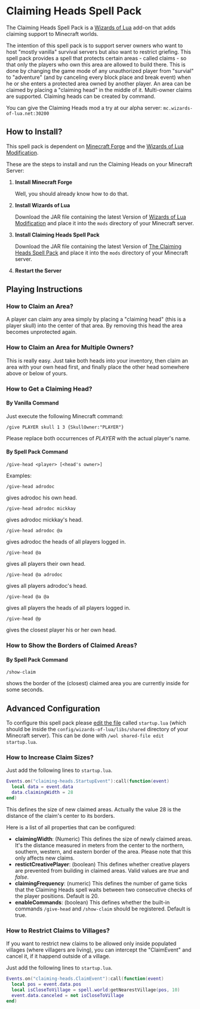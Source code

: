 # Claiming Heads Spell Pack
The Claiming Heads Spell Pack is a [Wizards of Lua](http://www.wizards-of-lua.net) add-on that adds claiming support to Minecraft worlds.

The intention of this spell pack is to support server owners who want to host "mostly vanilla" survival servers
but also want to restrict griefing. This spell pack provides a spell that protects certain areas - called claims -
so that only the players who own this area are allowed to build there. This is done by changing the game mode of
any unauthorized player from "survial" to "adventure" (and by canceling every block place and break event) when he or she enters a protected area owned by another player.
An area can be claimed by placing a "claiming head" in the middle of it. Multi-owner claims are supported. Claiming heads can be created by command.

You can give the Claiming Heads mod a try at our alpha server: ```mc.wizards-of-lua.net:30200```

## How to Install?
This spell pack is dependent on [Minecraft Forge](http://files.minecraftforge.net/maven/net/minecraftforge/forge/index_1.12.2.html) 
and the [Wizards of Lua Modification](https://minecraft.curseforge.com/projects/wizards-of-lua/files).

These are the steps to install and run the Claiming Heads on your Minecraft Server:

1. **Install Minecraft Forge**

     Well, you should already know how to do that.
2. **Install Wizards of Lua**

     Download the JAR file containing the latest Version of 
     [Wizards of Lua Modification](https://minecraft.curseforge.com/projects/wizards-of-lua/files) and place it
     into the `mods` directory of your Minecraft server.
     
3. **Install Claiming Heads Spell Pack**

    Download the JAR file containing the latest Version of 
    [The Claiming Heads Spell Pack](https://minecraft.curseforge.com/projects/claiming-heads-spell-pack/files) and place it
    into the `mods` directory of your Minecraft server.
    
4. **Restart the Server**

## Playing Instructions
### How to Claim an Area?
A player can claim any area simply by placing a "claiming head" (this is a player skull) into the center of that area.
By removing this head the area becomes unprotected again.

### How to Claim an Area for Multiple Owners?
This is really easy. Just take both heads into your inventory, then claim an area with your own head first, and finally place the other head somewhere above or below of yours.

### How to Get a Claiming Head?
#### By Vanilla Command
Just execute the following Minecraft command:
```
/give PLAYER skull 1 3 {SkullOwner:"PLAYER"}
```
Please replace both occurrences of *PLAYER* with the actual player's name.
#### By Spell Pack Command
```
/give-head <player> [<head's owner>]
```
Examples:
```
/give-head adrodoc
```
gives adrodoc his own head.
```
/give-head adrodoc mickkay
```
gives adrodoc mickkay's head.
```
/give-head adrodoc @a
```
gives adrodoc the heads of all players logged in.
```
/give-head @a
```
gives all players their own head.
```
/give-head @a adrodoc
```
gives all players adrodoc's head.
```
/give-head @a @a
```
gives all players the heads of all players logged in.
```
/give-head @p
```
gives the closest player his or her own head.


### How to Show the Borders of Claimed Areas?
#### By Spell Pack Command
```
/show-claim
```
shows the border of the (closest) claimed area you are currently inside for some seconds.

## Advanced Configuration

To configure this spell pack please [edit the file](http://www.wizards-of-lua.net/tutorials/importing_lua_files/) called `startup.lua`
(which should be inside the `config/wizards-of-lua/libs/shared` directory of your Minecraft server).
This can be done with ```/wol shared-file edit startup.lua```. 

### How to Increase Claim Sizes?
Just add the following lines to `startup.lua`.

```lua
Events.on("claiming-heads.StartupEvent"):call(function(event)
  local data = event.data
  data.claimingWidth = 28
end)
```
This defines the size of new claimed areas. Actually the value 28 is the distance of the claim's center to its borders.

Here is a list of all properties that can be configured:

* **claimingWidth**: (Numeric) This defines the size of newly claimed areas. It's the distance measured in meters from the center to the northern, southern, western, and eastern border of the area. Please note that this only affects new claims. 
* **restictCreativePlayer**: (boolean) This defines whether creative players are prevented from building in claimed areas. Valid values are *true* and *false*.
* **claimingFrequency**: (numeric) This defines the number of game ticks that the Claiming Heads spell waits between two consecutive  checks of the player positions. Default is 20.
* **enableCommands**: (boolean) This defines whether the built-in commands ```/give-head``` and ```/show-claim``` should be registered. Default is true.

### How to Restrict Claims to Villages?
If you want to restrict new claims to be allowed only inside populated villages (where villagers are living), you
can intercept the "ClaimEvent" and cancel it, if it happend outside of a village.

Just add the following lines to `startup.lua`.

```lua
Events.on("claiming-heads.ClaimEvent"):call(function(event)
  local pos = event.data.pos
  local isCloseToVillage = spell.world:getNearestVillage(pos, 10)
  event.data.canceled = not isCloseToVillage
end)
```

